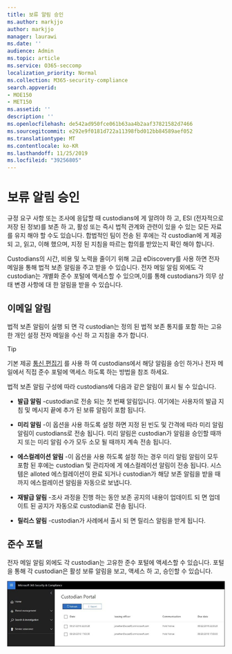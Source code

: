 ```yaml
---
title: 보류 알림 승인
ms.author: markjjo
author: markjjo
manager: laurawi
ms.date: ''
audience: Admin
ms.topic: article
ms.service: O365-seccomp
localization_priority: Normal
ms.collection: M365-security-compliance
search.appverid:
- MOE150
- MET150
ms.assetid: ''
description: ''
ms.openlocfilehash: de542ad950fce061b63aa4b2aaf37821582d7466
ms.sourcegitcommit: e292e9f0181d722a11398fbd012bb84589aef052
ms.translationtype: MT
ms.contentlocale: ko-KR
ms.lasthandoff: 11/25/2019
ms.locfileid: "39256805"
---
```

# <a name="acknowledge-a-hold-notification"></a>보류 알림 승인 
규정 요구 사항 또는 조사에 응답할 때 custodians에 게 알려야 하 고, ESI (전자적으로 저장 된 정보)를 보존 하 고, 활성 또는 즉시 법적 관계와 관련이 있을 수 있는 모든 자료를 유지 해야 할 수도 있습니다. 합법적인 팀이 전송 된 후에는 각 custodian에 게 제공 되 고, 읽고, 이해 했으며, 지정 된 지침을 따르는 합의를 받았는지 확인 해야 합니다.

Custodians의 시간, 비용 및 노력을 줄이기 위해 고급 eDiscovery를 사용 하면 전자 메일을 통해 법적 보존 알림을 주고 받을 수 있습니다. 전자 메일 알림 외에도 각 custodian는 개별화 준수 포털에 액세스할 수 있으며,이를 통해 custodians가 의무 상태 변경 사항에 대 한 알림을 받을 수 있습니다.

## <a name="email-notifications"></a>이메일 알림
법적 보존 알림이 실행 되 면 각 custodian는 정의 된 법적 보존 통지를 포함 하는 고유한 개인 설정 전자 메일을 수신 하 고 지침을 추가 합니다. 

> [!Tip] 
> 기본 제공 [통신 편집기](using-communications-editor.md) 를 사용 하 여 custodians에서 해당 알림을 승인 하거나 전자 메일에서 직접 준수 포털에 액세스 하도록 하는 방법을 참조 하세요.

법적 보존 알림 구성에 따라 custodians에 다음과 같은 알림이 표시 될 수 있습니다. 

- **발급 알림** -custodian로 전송 되는 첫 번째 알림입니다. 여기에는 사용자의 발급 지침 및 메시지 끝에 추가 된 보류 알림이 포함 됩니다.

- **미리 알림** -이 옵션을 사용 하도록 설정 하면 지정 된 빈도 및 간격에 따라 미리 알림 알림이 custodians로 전송 됩니다. 미리 알림은 custodian가 알림을 승인할 때까지 또는 미리 알림 수가 모두 소모 될 때까지 계속 전송 됩니다.

- **에스컬레이션 알림** -이 옵션을 사용 하도록 설정 하는 경우 미리 알림 알림이 모두 포함 된 후에는 custodian 및 관리자에 게 에스컬레이션 알림이 전송 됩니다. 시스템은 alloted 에스컬레이션이 완료 되거나 custodian가 해당 보존 알림을 받을 때까지 에스컬레이션 알림을 자동으로 보냅니다.

- **재발급 알림** -조사 과정을 진행 하는 동안 보존 공지의 내용이 업데이트 되 면 업데이트 된 공지가 자동으로 custodian로 전송 됩니다.

- **릴리스 알림** -custodian가 사례에서 출시 되 면 릴리스 알림을 받게 됩니다. 

## <a name="compliance-portal"></a>준수 포털
전자 메일 알림 외에도 각 custodian는 고유한 준수 포털에 액세스할 수 있습니다. 포털을 통해 각 custodian은 활성 보류 알림을 보고, 액세스 하 고, 승인할 수 있습니다.

![Custodian에 대 한 준수 포털](media/CustodianPortal.jpg)
